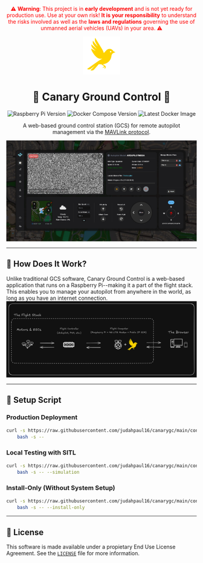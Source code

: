 <div align="center">

<span style="color: red;">⚠️ **Warning**: This project is in **early development** and is not yet ready for production use. Use at your own risk! **It is your responsibility** to understand the risks involved as well as the **laws and regulations** governing the use of unmanned aerial vehicles (UAVs) in your area. ⚠️</span>

<img src="compose/svelte-kit/static/logo.png" alt="Canary Ground Control Logo" width="100"/>

# 🚁 Canary Ground Control 📡

![Raspberry Pi Version](https://img.shields.io/badge/Raspberry_Pi-Zero%20%2F%204B-red?style=flat-square&logo=raspberry-pi)
![Docker Compose Version](https://img.shields.io/badge/Docker%20Compose-v2.27.1-blue?style=flat-square&logo=docker)
![Latest Docker Image](https://img.shields.io/docker/v/judahpaul/canarygc)

A web-based ground control station (GCS) for remote autopilot management via the [MAVLink protocol](https://en.wikipedia.org/wiki/MAVLink).

<img src="screenshots/dashboard.png" alt="Illustration" width="auto"/>

</div>

---

## 🤔 How Does It Work?

Unlike traditional GCS software, Canary Ground Control is a web-based application that runs on a Raspberry Pi--making it a part of the flight stack. This enables you to manage your autopilot from anywhere in the world, as long as you have an internet connection.
![Diagram](screenshots/diagram.png)

---

## 🐚 Setup Script

### Production Deployment
```bash
curl -s https://raw.githubusercontent.com/judahpaul16/canarygc/main/contrib/setup.sh | \
    bash -s --
```

### Local Testing with SITL
```bash
curl -s https://raw.githubusercontent.com/judahpaul16/canarygc/main/contrib/setup.sh | \
    bash -s -- --simulation
```

### Install-Only (Without System Setup)
```bash
curl -s https://raw.githubusercontent.com/judahpaul16/canarygc/main/contrib/setup.sh | \
    bash -s -- --install-only
```

---

## 📜 License
This software is made available under a propietary End Use License Agreement. See the [`LICENSE`](LICENSE.md) file for more information.
